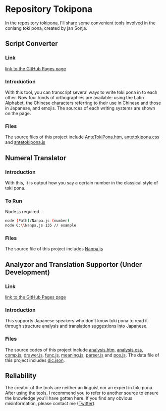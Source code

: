 # Repository Tokipona
In the repository tokipona, I'll share some convenient tools involved in the conlang toki pona, created by jan Sonja.

## Script Converter
### Link
[link to the GitHub Pages page](https://leenamgwang.github.io/tokipona/AnteTokiPona.htm) 
### Introduction
With this tool, you can transcript several ways to write toki pona in to each other. Now four kinds of orthographies are available: using the Latin Alphabet, the Chinese characters referring to their use in Chinese and those in Japanese, and emojis. The sources of each writing systems are shown on the page.
### Files
The source files of this project include [AnteTokiPona.htm](https://github.com/leenamgwang/tokipona/blob/master/AnteTokiPona.htm), [antetokipona.css](https://github.com/leenamgwang/tokipona/blob/master/antetokipona.css) and [antetokipona.js](https://github.com/leenamgwang/tokipona/blob/master/antetokipona.js)

## Numeral Translator
### Introduction
With this, It is output how you say a certain number in the classical style of toki pona.
### To Run
Node.js required.
```bash
node (Path)/Nanpa.js (number)
node C:\\Nanpa.js 135 // example
```
### Files
The source file of this project includes [Nanpa.js](https://github.com/leenamgwang/tokipona/blob/master/Nanpa.js)

## Analyzor and Translation Supportor (Under Development)
### Link
[link to the GitHub Pages page](https://leenamgwang.github.io/tokipona/analysis.htm) 
### Introduction
This supports Japanese speakers who don't know toki pona to read it through structure analysis and translation suggestions into Japanese.
### Files
The source codes of this project include [analysis.htm](https://github.com/leenamgwang/tokipona/blob/master/analysis.htm), [analysis.css](https://github.com/leenamgwang/tokipona/blob/master/analysis.css), [comp.js](https://github.com/leenamgwang/tokipona/blob/master/comp.js), [drawer.js](https://github.com/leenamgwang/tokipona/blob/master/drawer.js), [func.js](https://github.com/leenamgwang/tokipona/blob/master/func.js), [meaning.js](https://github.com/leenamgwang/tokipona/blob/master/meaning.js), [parser.js](https://github.com/leenamgwang/tokipona/blob/master/parser.js) and [pos.js](https://github.com/leenamgwang/tokipona/blob/master/pos.js). The data file of this project includes [dic.json](https://github.com/leenamgwang/tokipona/blob/master/dic.json).

## Reliability
The creator of the tools are neither an linguist nor an expert in toki pona. After using the tools, I recommend you to refer to another source to ensure the knowledge you'll have gotten here. If you find any obvious misinformation, please contact me ([Twitter](https://twitter.com/leenamgwang)). 
